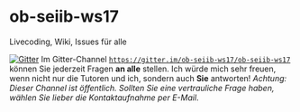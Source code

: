 # ob-seiib-ws17
Livecoding, Wiki, Issues für alle

[![Gitter](https://badges.gitter.im/ob-seiib-ws17/ob-seiib-ws17.svg)](https://gitter.im/ob-seiib-ws17/ob-seiib-ws17?utm_source=badge&utm_medium=badge&utm_campaign=pr-badge)
Im Gitter-Channel [`https://gitter.im/ob-seiib-ws17/ob-seiib-ws17`](https://gitter.im/ob-seiib-ws17/ob-seiib-ws17)
können Sie jederzeit Fragen **an alle** stellen. Ich würde mich sehr freuen, wenn nicht nur die Tutoren und ich, sondern auch **Sie**
antworten! *Achtung: Dieser Channel ist öffentlich. Sollten Sie eine vertrauliche Frage haben, wählen Sie lieber die Kontaktaufnahme
per E-Mail*.
